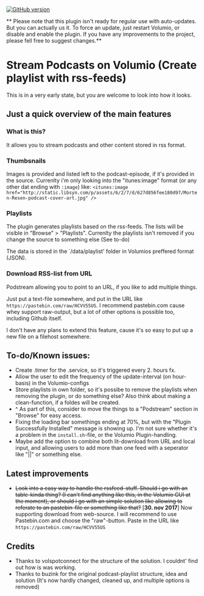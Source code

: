 [![GitHub version](https://badge.fury.io/gh/exetico%2Fvolumio-plugins.svg)](https://badge.fury.io/gh/exetico%2Fvolumio-plugins)

** Please note that this plugin isn't ready for regular use with auto-updates. But you can actually us it. To force an update, just restart Volumio, or disable and enable the plugin. If you have any improvements to the project, please fell free to suggest changes.**

# Stream Podcasts on Volumio (Create playlist with rss-feeds)
This is in a very early state, but you are welcome to look into how it looks.

## Just a quick overview of the main features
### What is this?
It allows you to stream podcasts and other content stored in rss format.

### Thumbsnails
Images is provided and listed left to the podcast-episode, if it's provided in the source. Currenlty i'm only looking into the "itunes:image" format (or any other dat ending with `:image`) like: `<itunes:image href="http://static.libsyn.com/p/assets/6/2/7/d/627d856fee180d97/Morten-Resen-podcast-cover-art.jpg" />`

### Playlists
The plugin generates playlists based on the rss-feeds. The lists will be visible in "Browse" > "Playlists". Currenlty the playlists isn't removed if you change the source to something else (See to-do)

The data is stored in the `/data/playlist' folder in Volumios preffered format (JSON).

### Download RSS-list from URL
Podstream allowing you to point to an URL, if you like to add multiple things.

Just put a text-file somewhere, and put in the URL like `https://pastebin.com/raw/HCVV55US`. I recommend pastebin.com cause whey support raw-output, but a lot of other options is possible too, including Github itself.

I don't have any plans to extend this feature, cause it's so easy to put up a new file on a filehost somewhere.


## To-do/Known issues:
- Create .timer for the .service, so it's triggered every 2. hours fx.
- Allow the user to edit the frequency of the update-interval (on hour-basis) in the Volumio-configs
- Store playlists in own folder, so it's possibe to remove the playlists when removing the plugin, or do something else? Also think about making a clean-function, if a foldes will be created.
- ^ As part of this, consider to move the things to a "Podstream" section in "Browse" for easy access.
- Fixing the loading bar somethings ending at 70%, but with the "Plugin Successfully Installed" message is showing up. I'm not sure whether it's a problem in the `install.sh`-file, or the Volumio Plugin-handling.
- Maybe add the option to combine both lit-download from URL and local input, and allowing users to add more than one feed with a seperator like "||" or something else.

## Latest improvements
- ~~Look into a easy way to handle the rssfeed-stuff. Should i go with an table-kinda thing? (I can't find anything like this, in the Volumio GUI at the moment), or should i go with an simple solution like allowing to referate to an pastebin-file or something like that?~~ 
[**30. nov 2017**] Now supporting download from web-source. I will recommend to use Pastebin.com and choose the "raw"-button. Paste in the URL like `https://pastebin.com/raw/HCVV55US`

## Credits
- Thanks to volspotconnect for the structure of the solution. I couldnt' find out how is was working.
- Thanks to buzink for the original podcast-playlist structure, idea and solution (It's now hardly changed, cleaned up, and multiple options is removed)
